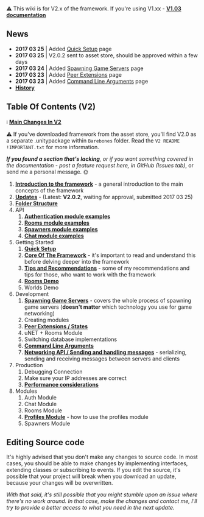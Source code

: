 ### 
:warning: This wiki is for V2.x of the framework. If you're using V1.xx -  [**V1.03 documentation**](https://github.com/alvyxaz/barebones-master-v1/wiki)

## News

* **2017 03 25** | Added [Quick Setup](https://github.com/alvyxaz/barebones-masterserver/wiki/Quick-Setup) page
* **2017 03 25** | V2.0.2 sent to asset store, should be approved within a few days
* **2017 03 24** | Added [Spawning Game Servers](https://github.com/alvyxaz/barebones-masterserver/wiki/Spawning-Game-Servers) page
* **2017 03 23** | Added [Peer Extensions](https://github.com/alvyxaz/barebones-masterserver/wiki/Peer-Extensions-and-Properties) page
* **2017 03 23** | Added [Command Line Arguments](https://github.com/alvyxaz/barebones-masterserver/wiki/Command-Line-Arguments) page
* [**History**](https://github.com/alvyxaz/barebones-masterserver/wiki/News-History)

## Table Of Contents (V2)

ℹ️ [**Main Changes In V2**](https://github.com/alvyxaz/barebones-masterserver/wiki/Main-Changes-in-V2)

⚠️ If you've downloaded framework from the asset store, you'll find V2.0 as a separate .unitypackage within `Barebones` folder. Read the `V2 README !IMPORTANT.txt` for more information.

_**If you found a section that's lacking**, or if you want something covered in the documentation - post a feature request here, in GitHub (Issues tab)_, or send me a personal message. 🌞 

1. [**Introduction to the framework**](https://github.com/alvyxaz/barebones-masterserver/wiki/Introduction-To-The-Framework) - a general introduction to the main concepts of the framework
1. [**Updates**](https://github.com/alvyxaz/barebones-masterserver/wiki/Updates) - (Latest: **V2.0.2**, waiting for approval, submitted 2017 03 25)
1. [**Folder Structure**](https://github.com/alvyxaz/barebones-masterserver/wiki/Folder-Structure)
1. API
   1. [**Authentication module examples**](https://github.com/alvyxaz/barebones-masterserver/wiki/API-examples.-Authentication)
   1. [**Rooms module examples**](https://github.com/alvyxaz/barebones-masterserver/wiki/API-examples.-Rooms)
   1. [**Spawners module examples**](https://github.com/alvyxaz/barebones-masterserver/wiki/API-examples.-Spawner)
   1. [**Chat module examples**](https://github.com/alvyxaz/barebones-masterserver/wiki/API-examples.-Chat)
1. Getting Started
   1. [**Quick Setup**](https://github.com/alvyxaz/barebones-masterserver/wiki/Quick-Setup)
   1. [**Core Of The Framework**](https://github.com/alvyxaz/barebones-masterserver/wiki/Getting-Started) - it's important to read and understand this before delving deeper into the framework
   1. [**Tips and Recommendations**](https://github.com/alvyxaz/barebones-masterserver/wiki/Tips-And-Recommendations) - some of my recommendations and tips for those, who want to work with the framework
   1. [**Rooms Demo**](https://github.com/alvyxaz/barebones-masterserver/wiki/Rooms-Demo)
   1. Worlds Demo
1. Development
   1. [**Spawning Game Servers**](https://github.com/alvyxaz/barebones-masterserver/wiki/Spawning-Game-Servers) - covers the whole process of spawning game servers (**doesn't matter** which technology you use for game networking)
   1. Creating modules
   1. [**Peer Extensions / States**](https://github.com/alvyxaz/barebones-masterserver/wiki/Peer-Extensions-and-Properties)
   1. uNET + Rooms Module
   1. Switching database implementations
   1. [**Command Line Arguments**](https://github.com/alvyxaz/barebones-masterserver/wiki/Command-Line-Arguments)
   1. [**Networking API / Sending and handling messages**](https://github.com/alvyxaz/barebones-masterserver/wiki/Networking-API) - serializing, sending and receiving messages between servers and clients
1. Production
   1. Debugging Connection
   1. Make sure your IP addresses are correct
   1. [**Performance considerations**](https://github.com/alvyxaz/barebones-masterserver/wiki/Performance-Considerations)
1. Modules
   1. Auth Module
   1. Chat Module
   1. Rooms Module
   1. [**Profiles Module**](https://github.com/alvyxaz/barebones-masterserver/wiki/Profiles-Module) - how to use the profiles module
   1. Spawners Module

## Editing Source code

It's highly advised that you don't make any changes to source code. In most cases, you should be able to make changes by implementing interfaces, extending classes or subscribing to events. If you edit the source, it's possible that your project will break when you download an update, because your changes will be overwritten.

_With that said, it's still possible that you might stumble upon an issue where there's no work around. In that case, make the changes and contact me, I'll try to provide a better access to what you need in the next update._